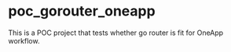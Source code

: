 # poc_gorouter_oneapp
This is a POC project that tests whether go router is fit for OneApp workflow.
